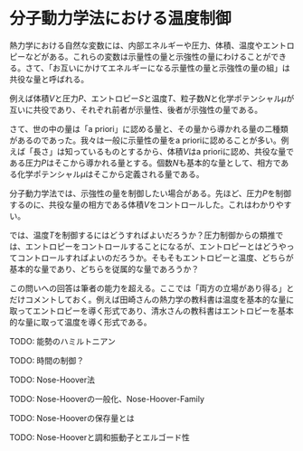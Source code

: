 # 分子動力学法における温度制御

熱力学における自然な変数には、内部エネルギーや圧力、体積、温度やエントロピーなどがある。これらの変数は示量性の量と示強性の量にわけることができる。さて、「お互いにかけてエネルギーになる示量性の量と示強性の量の組」は共役な量と呼ばれる。

例えば体積$V$と圧力$P$、エントロピー$S$と温度$T$、粒子数$N$と化学ポテンシャル$\mu$が互いに共役であり、それぞれ前者が示量性、後者が示強性の量である。

さて、世の中の量は「a priori」に認める量と、その量から導かれる量の二種類があるのであった。我々は一般に示量性の量をa prioriに認めることが多い。例えば「長さ」は知っているものとするから、体積$V$はa prioriに認め、共役な量である圧力$P$はそこから導かれる量とする。個数$N$も基本的な量として、相方である化学ポテンシャル$\mu$はそこから定義される量である。

分子動力学法では、示強性の量を制御したい場合がある。先ほど、圧力$P$を制御するのに、共役な量の相方である体積$V$をコントロールした。これはわかりやすい。

では、温度$T$を制御するにはどうすればよいだろうか？圧力制御からの類推では、エントロピーをコントロールすることになるが、エントロピーとはどうやってコントロールすればよいのだろうか。そもそもエントロピーと温度、どちらが基本的な量であり、どちらを従属的な量であろうか？

この問いへの回答は筆者の能力を超える。ここでは「両方の立場があり得る」とだけコメントしておく。例えば田崎さんの熱力学の教科書は温度を基本的な量に取ってエントロピーを導く形式であり、清水さんの教科書はエントロピーを基本的な量に取って温度を導く形式である。

TODO: 能勢のハミルトニアン

TODO: 時間の制御？

TODO: Nose-Hoover法

TODO: Nose-Hooverの一般化、Nose-Hoover-Family

TODO: Nose-Hooverの保存量とは

TODO: Nose-Hooverと調和振動子とエルゴード性